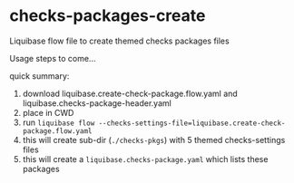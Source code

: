 # checks-packages-create
Liquibase flow file to create themed checks packages files 

Usage steps to come...

quick summary:
1. download liquibase.create-check-package.flow.yaml and liquibase.checks-package-header.yaml
2. place in CWD
3. run `liquibase flow --checks-settings-file=liquibase.create-check-package.flow.yaml`
4. this will create sub-dir (`./checks-pkgs`) with 5 themed checks-settings files
5. this will create a `liquibase.checks-package.yaml` which lists these packages
